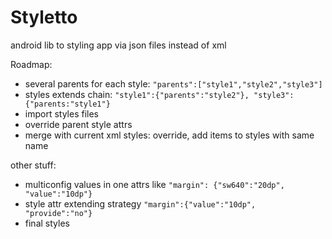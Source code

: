 # Styletto
android lib to styling app via json files instead of xml

Roadmap:

* several parents for each style: `"parents":["style1","style2","style3"]`
* styles extends chain: `"style1":{"parents":"style2"}, "style3":{"parents:"style1"}`
* import styles files
* override parent style attrs
* merge with current xml styles: override, add items to styles with same name

other stuff:
* multiconfig values in one attrs like `"margin": {"sw640":"20dp", "value":"10dp"}`
* style attr extending strategy `"margin":{"value":"10dp", "provide":"no"}`
* final styles
